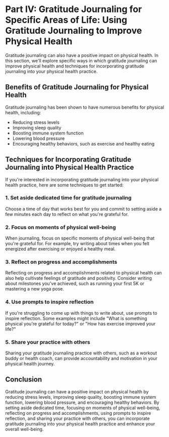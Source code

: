 Part IV: Gratitude Journaling for Specific Areas of Life: Using Gratitude Journaling to Improve Physical Health
===============================================================================================================

Gratitude journaling can also have a positive impact on physical health. In this section, we'll explore specific ways in which gratitude journaling can improve physical health and techniques for incorporating gratitude journaling into your physical health practice.

Benefits of Gratitude Journaling for Physical Health
----------------------------------------------------

Gratitude journaling has been shown to have numerous benefits for physical health, including:

* Reducing stress levels
* Improving sleep quality
* Boosting immune system function
* Lowering blood pressure
* Encouraging healthy behaviors, such as exercise and healthy eating

Techniques for Incorporating Gratitude Journaling into Physical Health Practice
-------------------------------------------------------------------------------

If you're interested in incorporating gratitude journaling into your physical health practice, here are some techniques to get started:

### 1. Set aside dedicated time for gratitude journaling

Choose a time of day that works best for you and commit to setting aside a few minutes each day to reflect on what you're grateful for.

### 2. Focus on moments of physical well-being

When journaling, focus on specific moments of physical well-being that you're grateful for. For example, try writing about times when you felt energized after exercising or enjoyed a healthy meal.

### 3. Reflect on progress and accomplishments

Reflecting on progress and accomplishments related to physical health can also help cultivate feelings of gratitude and positivity. Consider writing about milestones you've achieved, such as running your first 5K or mastering a new yoga pose.

### 4. Use prompts to inspire reflection

If you're struggling to come up with things to write about, use prompts to inspire reflection. Some examples might include "What is something physical you're grateful for today?" or "How has exercise improved your life?"

### 5. Share your practice with others

Sharing your gratitude journaling practice with others, such as a workout buddy or health coach, can provide accountability and motivation in your physical health journey.

Conclusion
----------

Gratitude journaling can have a positive impact on physical health by reducing stress levels, improving sleep quality, boosting immune system function, lowering blood pressure, and encouraging healthy behaviors. By setting aside dedicated time, focusing on moments of physical well-being, reflecting on progress and accomplishments, using prompts to inspire reflection, and sharing your practice with others, you can incorporate gratitude journaling into your physical health practice and enhance your overall well-being.
